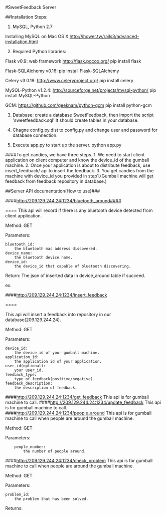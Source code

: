 #SweetFeedback Server

##Installation Steps:

1. MySQL, Python 2.7

Installing MySQL on Mac OS X
http://ihower.tw/rails3/advanced-installation.html

2. Required Python libraries:

Flask v0.9: web framework 
http://flask.pocoo.org/
pip install flask

Flask-SQLAlchemy v0.16:
pip install Flask-SQLAlchemy

Celery v3.0.19:
http://www.celeryproject.org/
pip install celery

MySQL-Python v1.2.4:
http://sourceforge.net/projects/mysql-python/
pip install MySQL-Python

GCM:
https://github.com/geeknam/python-gcm
pip install python-gcm

3. Database:
create a database SweetFeedback, then import the script 'sweetfeedback.sql'
It should create tables in your database.


4. Chagne config.py.dist to config.py and change user and password for database connection.


5. Execute app.py to start up the server.
python app.py


####To get candies, we have three steps.
	1. We need to start client application on client computer and know the device_id of the gumball machine. 
	2. Once your application is about to distribute feedback, use insert_feedback/ api to insert the feedback. 
	3. You get candies from the machine with device_id you provided in step1.(Gumball machine will get feedback from feedback repository in database.)
	
##Server API documentation(How to use)###



####http://209.129.244.24:1234/bluetooth_around####

====
This api will record if there is any bluetooth device detected from client application.

Method: GET

Parameters:
	
	bluetooth_id: 
		the bluetooth mac address discovered.
	device_name: 
		the bluetooth device name.
	device_id: 
		the device_id that capable of bluetooth discovering.
Return: The json of inserted data in device_around table if succeed.

ex. 
 	


####http://209.129.244.24:1234/insert_feedback

====

This api will insert a feedback into repository in our database(209.129.244.24).
 
Method: GET

Parameters:

	device_id: 
		the device id of your gumball machine.
	application_id: 
		the application id of your application.
	user_id(optional): 
		your user_id.
	feedback_type: 
		type of feedback(positive/negative).
	feedback_description: 
		the description of feedback.
####http://209.129.244.24:1234/get_feedback 
This api is for gumball machine to call. 
####http://209.129.244.24:1234/update_feedback
This api is for gumball machine to call.
####http://209.129.244.24:1234/people_around
This api is for gumball machine to call when people are around the gumball machine.

Method: GET

Parameters: 
	
		people_number: 
			the number of people around.

####http://209.129.244.24:1234/check_problem
This api is for gumball machine to call when people are around the gumball machine.

Method: GET

Parameters:
	
	problem_id: 
		the problem that has been solved. 
		
Returns:
	